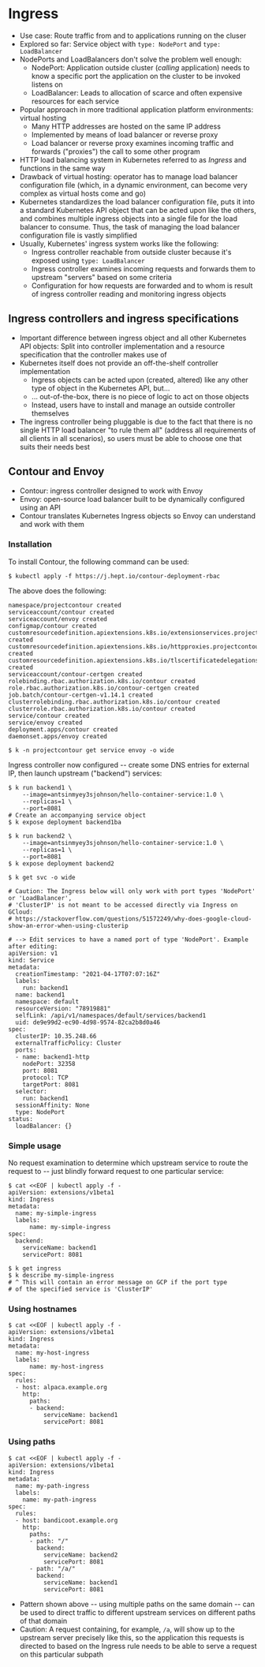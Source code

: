 # Ingress

* Use case: Route traffic from and to applications running on the cluser
* Explored so far: Service object with `type: NodePort` and `type: LoadBalancer` 
* NodePorts and LoadBalancers don't solve the problem well enough:
    * NodePort: Application outside cluster (_calling_ application) needs to know a specific port the application on the cluster to be invoked listens on
    * LoadBalancer: Leads to allocation of scarce and often expensive resources for each service
* Popular approach in more traditional application platform environments: virtual hosting
    * Many HTTP addresses are hosted on the same IP address
    * Implemented by means of load balancer or reverse proxy
    * Load balancer or reverse proxy examines incoming traffic and forwards ("proxies") the call to some other program
* HTTP load balancing system in Kubernetes referred to as _Ingress_ and functions in the same way
* Drawback of virtual hosting: operator has to manage load balancer configuration file (which, in a dynamic environment, can become very complex as virtual hosts come and go)
* Kubernetes standardizes the load balancer configuration file, puts it into a standard Kubernetes API object that can be acted upon like the others, and combines multiple ingress objects into a single file for the load balancer to consume. Thus, the task of managing the load balancer configuration file is vastly simplified
* Usually, Kubernetes' ingress system works like the following:
    * Ingress controller reachable from outside cluster because it's exposed using `type: LoadBalancer`
    * Ingress controller examines incoming requests and forwards them to upstream "servers" based on some criteria
    * Configuration for how requests are forwarded and to whom is result of ingress controller reading and monitoring ingress objects

## Ingress controllers and ingress specifications

* Important difference between ingress object and all other Kubernetes API objects: Split into controller implementation and a resource specification that the controller makes use of
* Kubernetes itself does not provide an off-the-shelf controller implementation
    * Ingress objects can be acted upon (created, altered) like any other type of object in the Kubernetes API, but...
    * ... out-of-the-box, there is no piece of logic to act on those objects
    * Instead, users have to install and manage an outside controller themselves
* The ingress controller being pluggable is due to the fact that there is no single HTTP load balancer "to rule them all" (address all requirements of all clients in all scenarios), so users must be able to choose one that suits their needs best

## Contour and Envoy

* Contour: ingress controller designed to work with Envoy
* Envoy: open-source load balancer built to be dynamically configured using an API
* Contour translates Kubernetes Ingress objects so Envoy can understand and work with them

### Installation

To install Contour, the following command can be used:

```
$ kubectl apply -f https://j.hept.io/contour-deployment-rbac
```

The above does the following:

```
namespace/projectcontour created
serviceaccount/contour created
serviceaccount/envoy created
configmap/contour created
customresourcedefinition.apiextensions.k8s.io/extensionservices.projectcontour.io created
customresourcedefinition.apiextensions.k8s.io/httpproxies.projectcontour.io created
customresourcedefinition.apiextensions.k8s.io/tlscertificatedelegations.projectcontour.io created
serviceaccount/contour-certgen created
rolebinding.rbac.authorization.k8s.io/contour created
role.rbac.authorization.k8s.io/contour-certgen created
job.batch/contour-certgen-v1.14.1 created
clusterrolebinding.rbac.authorization.k8s.io/contour created
clusterrole.rbac.authorization.k8s.io/contour created
service/contour created
service/envoy created
deployment.apps/contour created
daemonset.apps/envoy created
```

```
$ k -n projectcontour get service envoy -o wide
```

Ingress controller now configured -- create some DNS entries for external IP, then launch upstream ("backend") services:

```
$ k run backend1 \
    --image=antsinmyey3sjohnson/hello-container-service:1.0 \
    --replicas=1 \
    --port=8081
# Create an accompanying service object
$ k expose deployment backend1ba

$ k run backend2 \
    --image=antsinmyey3sjohnson/hello-container-service:1.0 \
    --replicas=1 \
    --port=8081
$ k expose deployment backend2

$ k get svc -o wide

# Caution: The Ingress below will only work with port types 'NodePort' or 'LoadBalancer', 
# 'ClusterIP' is not meant to be accessed directly via Ingress on GCloud:
# https://stackoverflow.com/questions/51572249/why-does-google-cloud-show-an-error-when-using-clusterip

# --> Edit services to have a named port of type 'NodePort'. Example after editing:
apiVersion: v1
kind: Service
metadata:
  creationTimestamp: "2021-04-17T07:07:16Z"
  labels:
    run: backend1
  name: backend1
  namespace: default
  resourceVersion: "78919881"
  selfLink: /api/v1/namespaces/default/services/backend1
  uid: de9e99d2-ec90-4d98-9574-82ca2b8d0a46
spec:
  clusterIP: 10.35.248.66
  externalTrafficPolicy: Cluster
  ports:
  - name: backend1-http
    nodePort: 32358
    port: 8081
    protocol: TCP
    targetPort: 8081
  selector:
    run: backend1
  sessionAffinity: None
  type: NodePort
status:
  loadBalancer: {}
```

### Simple usage

No request examination to determine which upstream service to route the request to -- just blindly forward request to one particular service:

```
$ cat <<EOF | kubectl apply -f -
apiVersion: extensions/v1beta1
kind: Ingress
metadata:
  name: my-simple-ingress
  labels:
      name: my-simple-ingress
spec:
  backend:
    serviceName: backend1
    servicePort: 8081

$ k get ingress 
$ k describe my-simple-ingress
# ^ This will contain an error message on GCP if the port type 
# of the specified service is 'ClusterIP'
```

### Using hostnames

```
$ cat <<EOF | kubectl apply -f -
apiVersion: extensions/v1beta1
kind: Ingress
metadata:
  name: my-host-ingress
  labels:
      name: my-host-ingress
spec:
  rules:
  - host: alpaca.example.org
    http:
      paths:
      - backend:
          serviceName: backend1
          servicePort: 8081
```

### Using paths

```
$ cat <<EOF | kubectl apply -f -
apiVersion: extensions/v1beta1
kind: Ingress
metadata:
  name: my-path-ingress
  labels:
    name: my-path-ingress
spec:
  rules:
  - host: bandicoot.example.org
    http:
      paths:
      - path: "/"
        backend: 
          serviceName: backend2
          servicePort: 8081
      - path: "/a/"
        backend:
          serviceName: backend1
          servicePort: 8081
```

* Pattern shown above -- using multiple paths on the same domain -- can be used to direct traffic to different upstream services on different paths of that domain
* Caution: A request containing, for example, `/a`, will show up to the upstream server precisely like this, so the application this requests is directed to based on the Ingress rule needs to be able to serve a request on this particular subpath








